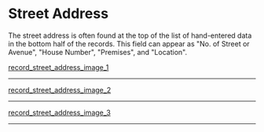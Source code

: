 # Street Address

The street address is often found at the top of the list of hand-entered data in the bottom half of the records. This field can appear as "No. of Street or Avenue", "House Number", "Premises", and "Location".  


[record_street_address_image_1](/assests/images/emigrant/help/record_street_address_1.png)  
***
[record_street_address_image_2](/assests/images/emigrant/help/record_street_address_2.png)  
***
[record_street_address_image_3](/assests/images/emigrant/help/record_street_address_3.png)  
***
